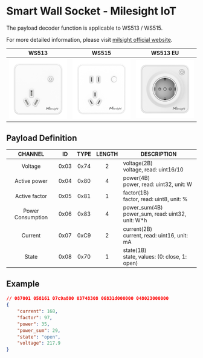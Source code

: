 # Smart Wall Socket - Milesight IoT

The payload decoder function is applicable to WS513 / WS515.

For more detailed information, please visit [milsight official website](https://wwww.milesight-iot.com).

|        WS513        |        WS515        |         WS513 EU          |
| :-----------------: | :-----------------: | :-----------------------: |
| ![WS513](WS513.png) | ![WS515](WS515.png) | ![WS513_EU](WS513_EU.png) |

## Payload Definition

|      CHANNEL      |  ID  | TYPE | LENGTH | DESCRIPTION                                           |
| :---------------: | :--: | :--: | :----: | ----------------------------------------------------- |
|      Voltage      | 0x03 | 0x74 |   2    | voltage(2B)<br/>voltage, read: uint16/10              |
|   Active power    | 0x04 | 0x80 |   4    | power(4B)<br/>power, read: uint32, unit: W            |
|   Active factor   | 0x05 | 0x81 |   1    | factor(1B)<br/>factor, read: uint8, unit: %           |
| Power Consumption | 0x06 | 0x83 |   4    | power_sum(4B)<br/>power_sum, read: uint32, unit: W\*h |
|      Current      | 0x07 | 0xC9 |   2    | current(2B)<br/>current, read: uint16, unit: mA       |
|       State       | 0x08 | 0x70 |   1    | state(1B)<br/>state, values: (0: close, 1: open)      |

## Example

```json
// 087001 058161 07c9a800 03748308 06831d000000 048023000000
{
    "current": 168,
    "factor": 97,
    "power": 35,
    "power_sum": 29,
    "state": "open",
    "voltage": 217.9
}
```

